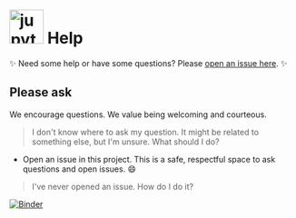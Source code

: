 <img src="https://raw.githubusercontent.com/jupyter/design/master/logo/png-2x/jupyter-sq-text-left.png" alt="jupyter" height=60px /> Help
====

:sparkles: Need some help or have some questions? Please [open an issue here](https://github.com/jupyter/help/issues/new). :sparkles:

## Please ask

We encourage questions. We value being welcoming and courteous.

> I don't know where to ask my question. It might be related to
> something else, but I'm unsure. What should I do?

+ Open an issue in this project. This is a safe, respectful space to ask
                  questions and open issues. :smile:


> I've never opened an issue. How do I do it?


[![Binder](http://mybinder.org/badge.svg)](http://mybinder.org/repo/mgiacalone1980/machine-learning-assignment)
